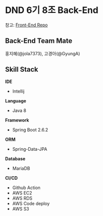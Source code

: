 # DND 6기 8조 Back-End
참고: <a href="https://github.com/dnd-side-project/dnd-6th-8-frontend">Front-End Repo</a>


## Back-End Team Mate
홍지혜(@jola7373), 고경아(@GyungA)


## Skill Stack
**IDE**

- Intellij

**Language**

- Java 8

**Framework**

- Spring Boot 2.6.2

**ORM**

- Spring-Data-JPA

**Database**

- MariaDB

**CI/CD**

- Github Action
- AWS EC2
- AWS RDS
- AWS Code deploy
- AWS S3
